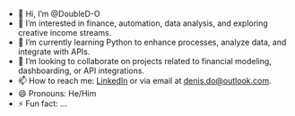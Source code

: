 - 👋 Hi, I’m @DoubleD-O
- 👀 I’m interested in finance, automation, data analysis, and exploring creative income streams.
- 🌱 I’m currently learning Python to enhance processes, analyze data, and integrate with APIs.
- 💞️ I’m looking to collaborate on projects related to financial modeling, dashboarding, or API integrations.
- 📫 How to reach me: [LinkedIn](https://www.linkedin.com/in/denisdo) or via email at denis.do@outlook.com.
- 😄 Pronouns: He/Him
- ⚡ Fun fact: ...

<!---
DoubleD-O/DoubleD-O is a ✨ special ✨ repository because its `README.md` (this file) appears on your GitHub profile.
You can click the Preview link to take a look at your changes.
--->
